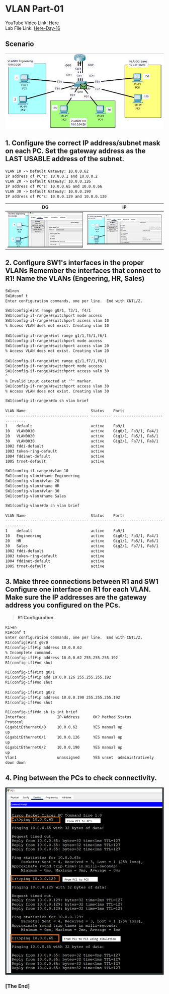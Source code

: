 # VLAN Part-01
YouTube Video Link: [Here](https://www.youtube.com/watch?v=-tq7f3xtyLQ&list=PLxbwE86jKRgMpuZuLBivzlM8s2Dk5lXBQ&index=30&pp=iAQB)  
Lab File Link: [Here-Day-16](https://mega.nz/folder/n8QXiR7S#Rognn2PnGaD4hQAA0EleEQ)
## Scenario
![](../images/j-vlan-part-01.png)
## 1. Configure the correct IP address/subnet mask on each PC. Set the gateway address as the LAST USABLE address of the subnet.
```
VLAN 10 -> Default Gateway: 10.0.0.62
IP address of PC's: 10.0.0.1 and 10.0.0.2  
VLAN 20 -> Default Gateway: 10.0.0.126
IP address of PC's: 10.0.0.65 and 10.0.0.66
VLAN 30 -> Default Gateway: 10.0.0.190
IP address of PC's: 10.0.0.129 and 10.0.0.130
```
|DG|IP|
|--|--|
|![](../images/v10.PNG)|![](../images/v10ip.PNG)|

## 2. Configure SW1's interfaces in the proper VLANs Remember the interfaces that connect to R1! Name the VLANs (Engeering, HR, Sales)
```
SW1>en
SW1#conf t
Enter configuration commands, one per line.  End with CNTL/Z.
```
```
SW1(config)#int range g0/1, f3/1, f4/1
SW1(config-if-range)#switchport mode access
SW1(config-if-range)#switchport access vlan 10
% Access VLAN does not exist. Creating vlan 10

SW1(config-if-range)#int range g1/1,f5/1,f6/1
SW1(config-if-range)#switchport mode access 
SW1(config-if-range)#switchport access vlan 20
% Access VLAN does not exist. Creating vlan 20

SW1(config-if-range)#int range g2/1,f7/1,f8/1
SW1(config-if-range)#switchport mode access
SW1(config-if-range)#switchport access valn 30                                       ^
% Invalid input detected at '^' marker.	
SW1(config-if-range)#switchport access vlan 30
% Access VLAN does not exist. Creating vlan 30
```
```
SW1(config-if-range)#do sh vlan brief

VLAN Name                             Status    Ports
---- -------------------------------- --------- -------------------------------
1    default                          active    Fa9/1
10   VLAN0010                         active    Gig0/1, Fa3/1, Fa4/1
20   VLAN0020                         active    Gig1/1, Fa5/1, Fa6/1
30   VLAN0030                         active    Gig2/1, Fa7/1, Fa8/1
1002 fddi-default                     active    
1003 token-ring-default               active    
1004 fddinet-default                  active    
1005 trnet-default                    active    
```
```
SW1(config-if-range)#vlan 10
SW1(config-vlan)#name Engineering
SW1(config-vlan)#vlan 20
SW1(config-vlan)#name HR
SW1(config-vlan)#vlan 30
SW1(config-vlan)#name Sales
```
```
SW1(config-vlan)#do sh vlan brief

VLAN Name                             Status    Ports
---- -------------------------------- --------- -------------------------------
1    default                          active    Fa9/1
10   Engineering                      active    Gig0/1, Fa3/1, Fa4/1
20   HR                               active    Gig1/1, Fa5/1, Fa6/1
30   Sales                            active    Gig2/1, Fa7/1, Fa8/1
1002 fddi-default                     active    
1003 token-ring-default               active    
1004 fddinet-default                  active    
1005 trnet-default                    active   

```
## 3. Make three connections between R1 and SW1 Configure one interface on R1 for each VLAN. Make sure the IP addresses are the gateway address you configured on the PCs.
>**R1 Configuration**
```
R1>en
R1#conf t
Enter configuration commands, one per line.  End with CNTL/Z.
R1(config)#int g0/0
R1(config-if)#ip address 10.0.0.62
% Incomplete command.
R1(config-if)#ip address 10.0.0.62 255.255.255.192
R1(config-if)#no shut
```
```
R1(config-if)#int g0/1
R1(config-if)#ip add 10.0.0.126 255.255.255.192
R1(config-if)#no shut 

R1(config-if)#int g0/2
R1(config-if)#ip address 10.0.0.190 255.255.255.192
R1(config-if)#no shut
```
```
R1(config-if)#do sh ip int brief
Interface              IP-Address      OK? Method Status                Protocol 
GigabitEthernet0/0     10.0.0.62       YES manual up                    up 
GigabitEthernet0/1     10.0.0.126      YES manual up                    up 
GigabitEthernet0/2     10.0.0.190      YES manual up                    up 
Vlan1                  unassigned      YES unset  administratively down down
```
## 4. Ping between the PCs to check connectivity.
![](../images/pingjone.PNG)
### **[The End]**

